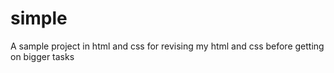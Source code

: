 # simple
A sample project in html and css for revising my html and css before getting on bigger tasks

